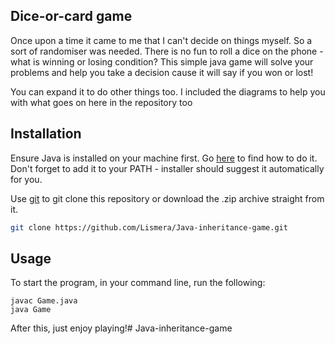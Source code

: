 ## Dice-or-card game

Once upon a time it came to me that I can't decide on things myself. So a sort of randomiser was needed. There is no fun to roll a dice on the phone - what is winning or losing condition?
This simple java game will solve your problems and help you take a decision cause it will say if you won or lost! 

You can expand it to do other things too. I included the diagrams to help you with what goes on here in the repository too

## Installation

Ensure Java is installed on your machine first. Go [here](https://java.com/en/) to find how to do it. Don't forget to add it to your PATH - installer should suggest it automatically for you.

Use [git](https://git-scm.com/book/en/v2/Getting-Started-Installing-Git) to git clone this repository or download the .zip archive straight from it. 

```bash
git clone https://github.com/Lismera/Java-inheritance-game.git
```

## Usage

To start the program, in your command line, run the following:

```
javac Game.java
java Game
```

After this, just enjoy playing!# Java-inheritance-game
